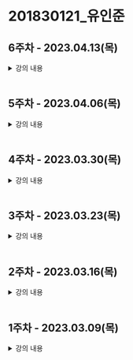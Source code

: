 # 201830121\_유인준

## <b>6주차</b> - 2023.04.13(목)

<details>
<summary>
강의 내용
</summary>
<ul>
<details> 
<summary>생명주기</summary>

- componentDidMount()
- componentDidUpdate()
- componentWillUnmount()
</details>

<details> 
<summary>Hooks</summary>

- 훅이란?
  - 'state'와 생명주기 기능에 갈고리를 걸어 원하는 시점에 정해진 함수를 실행되도록 만든 함수이다.
  - 훅의 이름은 모두 'use'로 시작한다.
  - 사용자정의 훅(custom hook)을 만들 수 있으며, 이름은 자유롭게 하되 'use'로 시작하는 것이 권장된다.
- useState

  - 함수형 컴포넌트에서 state를 사용하기 위한 hook이다.
  - useState를 사용하지 않아도 변화를 줄 수 있지만 재렌더링이 일어나지 않는다.
  - 사용법

    - ```javascript
      const [변수명, set변수명] = useState(초기값);
      ```

    - 첫번째 항목은 state의 이름(변수명)
    - 두번째 항목은 state의 set함수, 즉 state를 업데이트 하는 함수이다.
    - 함수를 호출할 때 state의 초기값을 설정한다.
    - 함수의 리턴 값은 배열의 형태이다.

- useEffect

  - '사이드 이펙트'를 수행하기 위한 것이다.
  - 영어로 side effect는 부작용을 의미한다. 일반적으로 프로그래밍에서 사이드 이펙트는 '개발자가 의도하지 않은 코드가 실행되면서 버그가 발생하는 것'을 말한다.
  - 클래스 컴포넌트의 생명주기 함수와 같은 기능을 하나로 통합한 기능을 제공한다.
  - 결국 side effect는 렌더링 외에 실행해야 한느 부수적인 코드를 말한다.
  - 사용법

    - ```javascript
      useEffect(이펙트 함수, 의존성 배열);
      ```
    - 의존성 배열은 이펙트가 의존하고 있는 배열로, 배열 안에 있는 변수 중에 하나라도 값이 변경되었을 때 이펙트 함수가 실행된다.
    - 만약 이펙트 함수가 마운트, 언마운트 될 때만 한번씩 실행되게 하고 싶으면 빈 배열을 넣으면 된다.
    - 의존성 배열을 생략하는 경우는 업데이트 될 때마다 호출된다.

- useMemo

  - Memoized value를 리턴하는 훅이다.
  - 이전 계산값을 갖고 있기 때문에 연산량이 많은 작업의 반복을 피할 수 있다.
  - 이 훅은 렌더링이 일어나는 동안 실행된다.
  - 따라서 렌더링이 일어나는 동안 실행돼서는 안될 작업을 넣으면 안된다.
  - 예를 들면 useEffect 같은 것이다.

  - ```javascript
     const memoizedValue = useMemo(() => {
       // 연상량이 높은 작업을 수행하여 결과를 반환
       return computerExpensiveValue(의존성 변수1, 의존성 변수2);
     },[의존성 변수1, 의존성 변수2]);
    ```
  - 의존성 배열을 넣지 않을 경우, 렌더링이 일어날 때마다 매번 함수가 실행된다.
  - 따라서 의존성 배열을 넣지 않는 것은 의미가 없다.
  - 만약 빈 배열을 넣게 되면 컴포넌트 마운트 시에만 함수가 실행된다.

- useCallback
  - useMemo()와 유사한 역할을 한다.
  - 차이점은 값이 아닌 함수를 반환한다는 점이다.
  - 파라미터로 받은 함수를 콜백이라고 부른다.
  - useMemo와 마찬가지로 의존성 배열 중 하나라도 변경되면 콜백함수를 반환한다.
- useRef

  - 레퍼런스를 사용하기 위한 훅이다.
  - 레퍼런스란 특정 컴포넌트에 접근할 수 있는 객체를 의미힌다.
  - 레퍼런스 객체에는 .current라는 속성이 있는데, 이것은 현재 참조하고 있는 엘리먼트를 의미한다.
  - ```javascript
    const refContainer = useRef(초기값);
    ```
  - 이렇게 반환된 레퍼런스 객체는 컴포넌트의 라이프타임 전체에 걸쳐서 유지된다.

- 훅의 규칙

  - 첫번째 규칙은 무조건 최상위 레벨에서만 호출해야 된다. 여기서 최상위는 컴포넌트의 최상위 레벨을 말한다.
  - 따라서 반복문이나 조건문 또는 중첩된 함수들 안에서 훅을 호출하면 안 된다.
  - 이 규칙에 따라서 훅은 컴포넌트가 렌더링 될 때마다 같은 순서로 호출되어야 한다.
  - 두번째 규칙은 리액트 함수 컴포넌트에서만 훅을 호출해야 한다는 점이다.
  - 일반 자바스크립트 함수에서 훅을 호출하면 안된다.
  - 훅은 리액트의 함수 컴포넌트 훅은 직접 만든 커스텀 훅에서만 호출할 수 있다.

- 커스텀 훅 만들기

  1. 커스텀 훅을 만들어야 하는 상황

  </details> 
  </ul>
  </details>
  <br>

## <b>5주차</b> - 2023.04.06(목)

<details>
<summary>
강의 내용
</summary>
<ul>
<li>컴포넌트 추출</li>

- 복잡한 컴포넌트를 쪼개서 여러 개의 컴포넌트로 나눌 수 있다.
- 큰 컴포넌트에서 일부를 추출해서 새로운 컴포넌트를 만드는 것이다.
- 실무에서는 처음부터 1개의 컴포넌트에 하나의 기능만 사용하도록 설계하는 것이 좋다.
<li>state와 생명주기</li>

<details> 
<summary>state</summary>

- state란
  - state는 리액트 컴포넌트의 상태를 의미함
  - 상태의 의미는 정상인지 비정상인지가 아니라 컴포넌트의 데이터를 의미함
  - state가 변하면 재렌더링 되기 때문에 렌더링과 관련된 값만 state 값에 포함시켜야함
- state의 특징

  - 리액트만의 특별한 형태가 아닌 js 객체일 뿐이다.
  - 직접 변경하는 것은 안되고 setState()를 이용하여 변경한다.
  </details>
  <details> 
  <summary>생명주기</summary>

- 생명주기는 컴포넌트의 생성 시점, 사용 시점, 종료 시점을 나타낸다.
- constructor가 실행되면서 컴포넌트가 생성된다.
- 생성 직후 conponentDidMount() 함수가 호출된다.
- 컴포넌트가 소멸하기 전까지 여러 번 랜더링한다.
- 렌더링은 props, setState(), forceUpdate() 에 의해 상태가 변경되면 이루어진다.
- 그리고 렌더링이 끝나면 componentDidUpdate() 함수가 호출된다.
- 마지막으로 컴포넌트가 언마운트 되면 componentWillUnmount() 함수가 호출된다.
</details>

</details>
  </ul>
  </details>
  </br>

## <b>4주차</b> - 2023.03.30(목)

<details>
<summary>
강의 내용
</summary>
<ul>

<details>
<summary>
엘리먼트 렌더링
</summary>

<li>엘리먼트는 리액트 앱의 가장 작은 빌딩 블록들</li>

|                       | DOM                 | Virtural DOM                                                         |
| --------------------- | ------------------- | -------------------------------------------------------------------- |
| 업데이트 속도         | 느리다              | 빠르다                                                               |
| element 업데이트 방식 | DOM 전체를 업데이트 | 변화 부분을 가상 DOM으로 만든 후 DOM과 비교하여 다른 부분만 업데이트 |
| 메모리                | 낭비가 심함         | 효율적                                                               |

<li>엘리먼트의 생김새</li>
- 리액트 엘리먼트는 자바스크립트 객체의 형태로 존재한다.
- 컴포넌트, 속성 등 내부의 모든 children을 포함하는 일반 JS 객체이다.
- 불변성을 가진다.

```javascript
// JavaScript
{
  type: 'button',
  props: {
    className: 'bg-green',
    children: {
      type: 'b',
      props:{
        children: "Hello, element'
      }
    }
  }
}
```

- 첫번째 매개변수 type은 태그가 들어가면 그대로 표현하고 리액트 컴포넌트가 들어가면 이것을 분해하고 태그로 만든다.
- 두번째 매개변수 props는 속성을 나타낸다.
- 세번째 매개변수 children은 자식태그다.

```javascript
// React
<button class='bg-green'>
  <b>Hello, element</b>
</button>
```

<li>엘리먼트의 특징</li>

- 가장 큰 특징은 불변성이다. 즉, 한번 생성된 엘리먼트의 children이나 속성은 바꿀 수 없다.
<li>CDN 방식으로 시계 만들기</li>
<li>CRA 방식으로 시계 만들기</li>
</details>
<details>
<summary>
컴포넌트와 props
</summary>

- 컴포넌트
  - 리액트는 컴포넌트 기반의 구조
  - 컴포넌트는 재사용
- Props

  - property의 준말
  - 컴포넌트의 속성
  - props의 특징
    - 읽기전용(변경 불가능)
    - 속성이 다른 엘리먼트를 생성하려면 새로운 props를 컴포넌트에 전달해야함
  - Pure 함수 vs Impure 함수

    - Pure 함수는 인수로 받은 정보가 함수 내부에서도 변하지 않는 함수

      ```javascript
      function sum(a,b) {
        reutrn a + b;
      }
      ```

    - Impure 함수는 인수로 받은 정보가 함수 내부에서 변하는 함수

      ```javascript
      function sum(account, amount) {
        account.total = amount;
      }
      ```

  - props 사용법

    - JSX에서는 key-value쌍으로 props를 구성한다.
      ```javascript
      function App(props) {
        return (
          <Profile
            name='인준'
            introduction='안녕하세요, 인준입니다.'
            viewCount={1000}
          />
        );
      }
      ```
    - JSX에서는 중괄호를 사용하면 js코드를 넣을 수 있다.
      ```javascript
      function App(props) {
        return (
          <Layout
            width={2560}
            height={1440}
            header={<Header title='인준의 블로그입니다.' />}
            footer={<Footer />}
          />
        );
      }
      ```

    </ul>

    </br>

- 컴포넌트 만들기
  - 컴포넌트의 종류
    - 리액트 초기 버전에서는 클래스형 컴포넌트를 주로 사용
    - 이후 Hook이라는 개념이 나오면서 최근에는 함수형 컴포넌트를 주로 사용
    - 하지만 아직 클래스형 컴포넌트가 남아있기 때문에 둘 다 알아야함
    - 함수형 컴포넌트
      ```javascript
      function Welcome(props) {
        return <h1>안녕 , {props.name}</h1>;
      }
      ```
    - 클래스형 컴포넌트
    ```javascript
    class Welcome extends React.Component {
      render() {
        return <h1>안녕 , {this.props.name}</h1>;
      }
    }
    ```
  - 컴포넌트 이름 짓기
    - 이름은 항상 대문자로 시작한다. (소문자로 시작하면 DOM태그로 인식한다.)
    - 컴포넌트 파일은 컴포넌트 이름과 같게 한다.
  - 컴포넌트의 함성
  - 컴포넌트의 추출
  </details>
    </details>
    </br>

## <b>3주차</b> - 2023.03.23(목)

<details>
<summary>
강의 내용
</summary>
<ul>
<li>리액트 앱 만들기</li>
<li>jsx란</li>
<ul>
<li>jsx 문법</li>
<li>jsx 장점</li>

- 가독성이 좋다.
- 효율이 좋다.
- injection attack 보안에 강력하다.
<li>jsx 사용법</li>
</ul>
<li>jsx 코드 작성해보기</li>

</ul>
</details>
</br>

## <b>2주차</b> - 2023.03.16(목)

<details>
<summary>
강의 내용
</summary>
<ul>
<li>윈도우 패키지 매니저(쇼쿄레이티)</li>
<li>npm(node package manager), npx(node package runner)</li>
<li>리액트란 무엇인가</li>
<li>리액트의 장점</li>
<ul>
<li>동기식과 비동기식</li>
<li>DOM과 가상 DOM</li>
<li>컴포넌트 기반 구조</li>
<li>재사용성</li>
</ul>
<li>리액트의 단점</li>
<ul>
<li>방대한 학습량</li>
<li>높은 상태 관리 복잡도</li>
</ul>
<li>웹사이트에 React 추가하기</li>
<li>create-react-app 실습</li>

</ul>
</details>
</br>

## <b>1주차</b> - 2023.03.09(목)

<details>
<summary>
강의 내용
</summary>
<ul>
<li>깃허브 계정 생성 방법</li>
<li>깃허브 & vscode 연동 방법</li>
<li>git commit & push 방법</li>
<li>gitignore 설정방법

[링크](https://www.toptal.com/developers/gitignore)

</li>
<li>클론하는 방법</li>
<li>HTML, CSS, JS란 무엇인가</li>
</ul>
</details>
